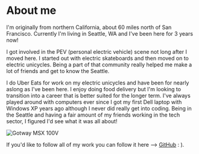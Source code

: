 # About me

I'm originally from northern California, about 60 miles north of San Francisco. Currently I'm living in Seattle, WA and I've been here for 3 years now! 

I got involved in the PEV (personal electric vehicle) scene not long after I moved here. I started out with electric skateboards and then moved on to electric unicycles. Being a part of that community really helped me make a lot of friends and get to know the Seattle. 

I do Uber Eats for work on my electric unicycles and have been for nearly aslong as I've been here. I enjoy doing food delivery but I'm looking to transition into a career that is better suited for the longer term. I've always played around with computers ever since I got my first Dell laptop with Windows XP years ago although I never did really get into coding. Being in the Seattle and having a fair amount of my friends working in the tech sector, I figured I'd see what it was all about! 

![Gotway MSX 100V](https://user-images.githubusercontent.com/106117275/178044315-96773a39-9a0f-41c1-89b4-05866fafdc7d.jpg)


If you'd like to follow all of my work you can follow it here --> [GitHub](https://github.com/celt29) : ).
